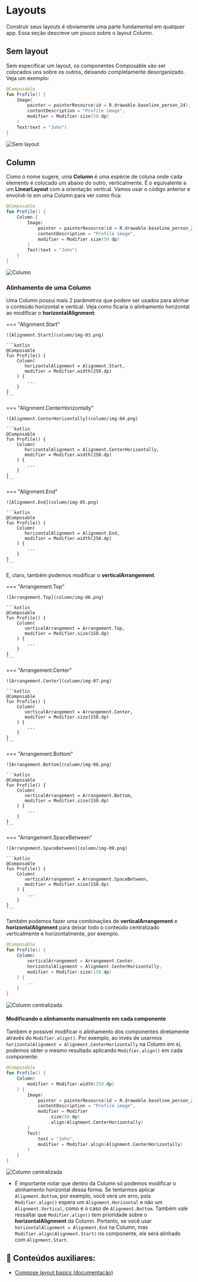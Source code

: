 # Layouts

Construir seus layouts é obviamente uma parte fundamental em qualquer app. Essa seção descreve um pouco sobre o layout Column.

## Sem layout

Sem especificar um layout, os componentes Composable vão ser colocados uns sobre os outros, deixando completamente desorganizado. Veja um exemplo:

```kotlin
@Composable
fun Profile() {
    Image(
        painter = painterResource(id = R.drawable.baseline_person_24),
        contentDescription = "Profile image",
        modifier = Modifier.size(50.dp)
    )
    Text(text = "John")
}
```

![Sem layout](column/img-01.png)

## Column

Como o nome sugere, uma **Column** é uma espécie de coluna onde cada elemento é colocado um abaixo do outro, verticalmente.
É o equivalente a um **LinearLayout** com a orientação vertical. Vamos usar o código anterior e envolvê-lo em uma Column para ver como fica:

```kotlin
@Composable
fun Profile() {
    Column {
        Image(
            painter = painterResource(id = R.drawable.baseline_person_24),
            contentDescription = "Profile image",
            modifier = Modifier.size(50.dp)
        )
        Text(text = "John")
    }
}
```

![Column](column/img-02.png)

### Alinhamento de uma Column

Uma Column possui mais 2 parâmetros que podem ser usados para alinhar o conteúdo horizontal e vertical.
Veja como ficaria o alinhamento horizontal ao modificar o **horizontalAlignment**:

=== "Alignment.Start" 

    ![Alignment.Start](column/img-03.png)

    ```kotlin
    @Composable
    fun Profile() {
        Column(
           horizontalAlignment = Alignment.Start,
           modifier = Modifier.width(250.dp)
        ) {
            ...
        }
    }
    ```

=== "Alignment.CenterHorizontally" 

    ![Alignment.CenterHorizontally](column/img-04.png)

    ```kotlin
    @Composable
    fun Profile() {
        Column(
           horizontalAlignment = Alignment.CenterHorizontally,
           modifier = Modifier.width(250.dp)
        ) {
            ...
        }
    }
    ```

=== "Alignment.End" 

    ![Alignment.End](column/img-05.png)

    ```kotlin
    @Composable
    fun Profile() {
        Column(
           horizontalAlignment = Alignment.End,
           modifier = Modifier.width(250.dp)
        ) {
            ...
        }
    }
    ```

E, claro, também podemos modificar o **verticalArrangement**.

=== "Arrangement.Top" 

    ![Arrangement.Top](column/img-06.png)

    ```kotlin
    @Composable
    fun Profile() {
        Column(
           verticalArrangement = Arrangement.Top,
           modifier = Modifier.size(150.dp)
        ) {
            ...
        }
    }
    ```

=== "Arrangement.Center" 

    ![Arrangement.Center](column/img-07.png)

    ```kotlin
    @Composable
    fun Profile() {
        Column(
           verticalArrangement = Arrangement.Center,
           modifier = Modifier.size(150.dp)
        ) {
            ...
        }
    }
    ```

=== "Arrangement.Bottom" 

    ![Arrangement.Bottom](column/img-08.png)

    ```kotlin
    @Composable
    fun Profile() {
        Column(
           verticalArrangement = Arrangement.Bottom,
           modifier = Modifier.size(150.dp)
        ) {
            ...
        }
    }
    ```

=== "Arrangement.SpaceBetween" 

    ![Arrangement.SpaceBetween](column/img-09.png)

    ```kotlin
    @Composable
    fun Profile() {
        Column(
           verticalArrangement = Arrangement.SpaceBetween,
           modifier = Modifier.size(150.dp)
        ) {
            ...
        }
    }
    ```

Também podemos fazer uma combinações de **verticalArrangement** e **horizontalAlignment** para deixar todo o conteúdo centralizado verticalmente e horizontalmente, por exemplo.

```kotlin
@Composable
fun Profile() {
    Column(
        verticalArrangement = Arrangement.Center,
        horizontalAlignment = Alignment.CenterHorizontally,
        modifier = Modifier.size(150.dp)
    ) {
        ...
    }
}
```

![Column centralizada](column/img-10.png)

#### Modificando o alinhamento manualmente em cada componente

Também é possível modificar o alinhamento dos componentes diretamente através do ```Modifier.align()```. Por exemplo, ao invés de usarmos ```horizontalAlignment = Alignment.CenterHorizontally``` na Column em si, podemos obter o mesmo resultado aplicando ```Modifier.align()``` em cada componente:

```kotlin
@Composable
fun Profile() {
    Column(
        modifier = Modifier.width(250.dp)
    ) {
        Image(
            painter = painterResource(id = R.drawable.baseline_person_24),
            contentDescription = "Profile image",
            modifier = Modifier
                .size(50.dp)
                .align(Alignment.CenterHorizontally)
        )
        Text(
            text = "John",
            modifier = Modifier.align(Alignment.CenterHorizontally)
        )
    }
}
```

![Column centralizada](column/img-04.png)

- É importante notar que dentro da Column só podemos modificar o alinhamento horizontal dessa forma. Se tentarmos aplicar ```Alignment.Bottom```, por exemplo, você verá um erro, pois ```Modifier.align()``` espera um ```Alignment.Horizontal``` e não um ```Alignment.Vertical```, como é o caso de ```Alignment.Bottom```.
Também vale ressaltar que ```Modifier.align()``` tem prioridade sobre o **horizontalAlignment** da Column. Portanto, se você usar ```horizontalAlignment = Alignment.End``` na Column, mas ```Modifier.align(Alignment.Start)``` no componente, ele será alinhado com ```Alignment.Start```.

## :link: Conteúdos auxiliares:
- [Compose layout basics (documentação)](https://developer.android.com/jetpack/compose/layouts/basics)